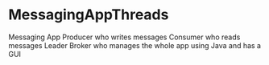 # MessagingAppThreads
Messaging App
Producer who writes messages
Consumer who reads messages
Leader Broker who manages the whole app
using Java and has a GUI 
